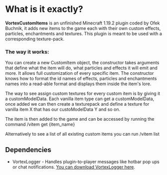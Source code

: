 # What is it exactly?
**VortexCustomItems** is an unfinished Minecraft 1.19.2 plugin coded by Ofek Buchnik, it adds new items to the game each with their own custom effects, particles, enchantments and textures. This plugin is meant to be used with a corresponding texture-pack.

### The way it works:
You can create a new CustomItem object, the constructor takes arguments that define what the item will do, what particles and effects it will emit and more. It allows full customization of every specific item.
The constructor knows how to format the id names of effects, particles and enchantments names into a read-able format and displays them inside the item's lore.

The way to see assign custom textures for every custom item is by giving it a customModelData. Each vanilla item type can get a customModelData, once added we can then create a texturepack and define a texture for vanilla item X that has our custoModelData Y and so on.

The item is then added to the game and can be accessed by running the command
    /vitem get {item_name}
  
Alternatively to see a list of all existing custom items you can run
    /vitem list
  
## Dependencies
- VortexLogger - Handles plugin-to-player messages like hotbar pop ups or chat notifications. [You can download VortexLogger here](https://github.com/Gemesil/VortexLogger/releases/tag/v1.0.0).

